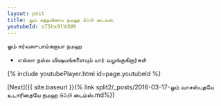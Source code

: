```yaml
---
layout: post
title: ஓம் சத்தவிகாய நமஹ ௧௦௮ டைம்ஸ்
youtubeId: sT5hx9lVdUM
---
```

 
 
 ஓம் சர்வஸுபாம்கறாயா நமஹ  
 
 -  எல்லா நல்ல விஷயங்களையும் யார் வழங்குகிறார்கள் 
 
  
 
  
 
 
 
 
 
 


{% include youtubePlayer.html id=page.youtubeId %}
 
[Next]({{ site.baseurl }}{% link  split2/_posts/2016-03-17-ஓம் வாசஸ்பதயே உடாரிதையே நமஹ ௧௦௮ டைம்ஸ்.md%})
 
